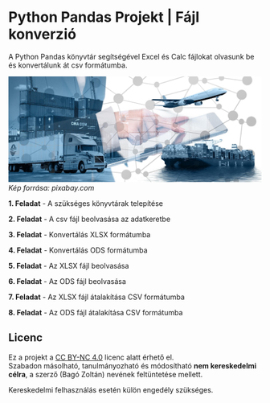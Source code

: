 # Python Pandas Projekt | Fájl konverzió 
A Python Pandas könyvtár segítségével Excel és Calc fájlokat olvasunk be és konvertálunk át csv formátumba. 

![](logistics.jpg)
*Kép forrása: pixabay.com*

**1. Feladat** - A szükséges könyvtárak telepítése

**2. Feladat** - A csv fájl beolvasása az adatkeretbe  

**3. Feladat** - Konvertálás XLSX formátumba

**4. Feladat** - Konvertálás ODS formátumba

**5. Feladat** - Az XLSX fájl beolvasása

**6. Feladat** - Az ODS fájl beolvasása

**7. Feladat** - Az XLSX fájl átalakítása CSV formátumba

**8. Feladat** - Az ODS fájl átalakítása CSV formátumba


## Licenc

Ez a projekt a [CC BY-NC 4.0](https://creativecommons.org/licenses/by-nc/4.0/) licenc alatt érhető el.  
Szabadon másolható, tanulmányozható és módosítható **nem kereskedelmi célra**, a szerző (Bagó Zoltán) nevének feltüntetése mellett.

Kereskedelmi felhasználás esetén külön engedély szükséges.
